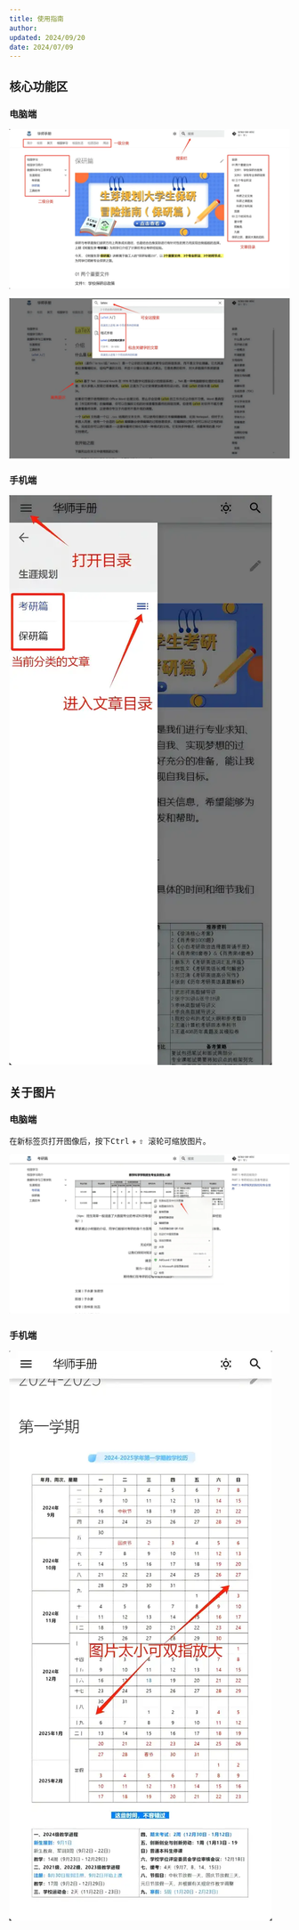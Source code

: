 ```yaml
---
title: 使用指南
author: 
updated: 2024/09/20
date: 2024/07/09
---
```


## 核心功能区

### 电脑端

![](./images/ug-1.webp)

![](./images/ug-2.webp)

### 手机端

![](./images/ug-3.webp)

## 关于图片

### 电脑端

在新标签页打开图像后，按下<kbd>Ctrl</kbd> + <kbd>⇧ 滚轮</kbd>可缩放图片。

![](./images/ug-4.webp)

### 手机端

![](./images/ug-5.webp)
